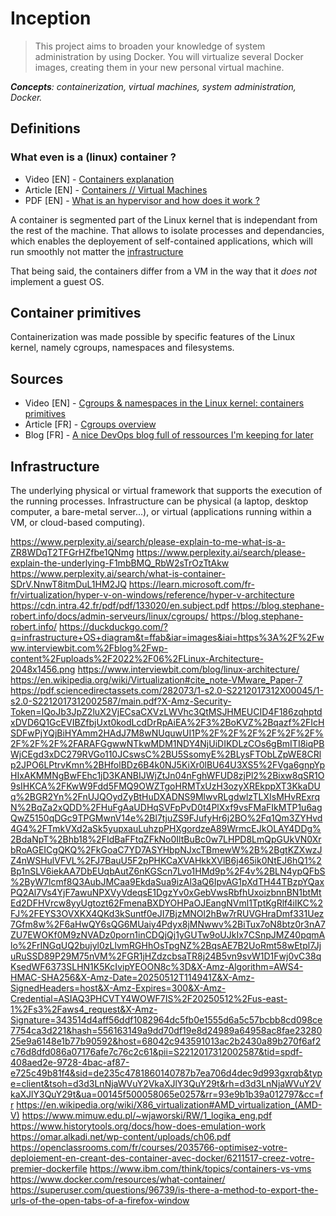 # Inception

> This project aims to broaden your knowledge of system administration by using Docker. You will virtualize several Docker images, creating them in your new personal virtual machine.

***Concepts**: containerization, virtual machines, system administration, Docker.*

## Definitions

### What even is a (linux) container ?

- Video [EN] - [Containers explanation](https://youtu.be/0qotVMX-J5s?feature=shared)
- Article [EN] - [Containers // Virtual Machines](https://www.ibm.com/think/topics/containers-vs-vms)
- PDF [EN] - [What is an hypervisor and how does it work ?](https://blackberry.qnx.com/content/dam/qnx/whitepapers/2017/what-is-a-hypervisor-and-how-does-it-work-pt1.pdf)

A container is segmented part of the Linux kernel that is independant from the rest of the machine. That allows to isolate processes and dependancies, which enables the deployement of self-contained applications, which will run smoothly not matter the [infrastructure](#infrastructure)

That being said, the containers differ from a VM in the way that it *does not* implement a guest OS.

## Container primitives

Containerization was made possible by specific features of the Linux kernel, namely cgroups, namespaces and filesystems.

## Sources

- Video [EN] - [Cgroups & namespaces in the Linux kernel: containers primitives](https://www.youtube.com/watch?v=x1npPrzyKfs)
- Article [FR] - [Cgroups overview](https://blog.stephane-robert.info/docs/admin-serveurs/linux/cgroups/)
- Blog [FR] - [A nice DevOps blog full of ressources I'm keeping for later](https://blog.stephane-robert.info/)

## Infrastructure

The underlying physical or virtual framework that supports the execution of the running processes. Infrastructure can be physical (a laptop, desktop computer, a bare-metal server...), or virtual (applications running within a VM, or cloud-based computing).


https://www.perplexity.ai/search/please-explain-to-me-what-is-a-ZR8WDqT2TFGrHZfbe1QNmg
https://www.perplexity.ai/search/please-explain-the-underlying-F1mbBMQ_RbW2sTrOzTtAkw
https://www.perplexity.ai/search/what-is-container-SDrV.NnwT8itmDuL1HM2JQ
https://learn.microsoft.com/fr-fr/virtualization/hyper-v-on-windows/reference/hyper-v-architecture
https://cdn.intra.42.fr/pdf/pdf/133020/en.subject.pdf
https://blog.stephane-robert.info/docs/admin-serveurs/linux/cgroups/
https://blog.stephane-robert.info/
https://duckduckgo.com/?q=infrastructure+OS+diagram&t=ffab&iar=images&iai=https%3A%2F%2Fwww.interviewbit.com%2Fblog%2Fwp-content%2Fuploads%2F2022%2F06%2FLinux-Architecture-2048x1456.png
https://www.interviewbit.com/blog/linux-architecture/
https://en.wikipedia.org/wiki/Virtualization#cite_note-VMware_Paper-7
https://pdf.sciencedirectassets.com/282073/1-s2.0-S2212017312X00045/1-s2.0-S2212017312002587/main.pdf?X-Amz-Security-Token=IQoJb3JpZ2luX2VjECsaCXVzLWVhc3QtMSJHMEUCID4F186zqhptdxDVD6Q1GcEVIBZfbjUxt0kodLcdDrRpAiEA%2F3%2BoKVZ%2Bqazf%2FIcHSDFwPjYQjBiHYAmm2HAdJ7M8wNUquwUI1P%2F%2F%2F%2F%2F%2F%2F%2F%2F%2FARAFGgwwNTkwMDM1NDY4NjUiDIKDLzCOs6gBmITI8iqPBWjCEgd3xDC279RVGo110JCswsC%2BU5SsomyE%2BLysFTObLZpWE8CRlp2JPO6LPtrvKmn%2BHfolBDz6B4k0NJ5KiXr0lBU64U3XS5%2FVga6gnpYpHIxAKMMNgBwFEhc1jD3KANBIJWjZtJn04nFghWFUD8zjPl2%2Bixw8qSR1O9sIHKCA%2FKwW9Fdd5FMQ9OWZTgoHRMTxUzH3ozyXREkppXT3KkaDUq%2BGR2Yn%2FnUJQOydZyBtHuDXADNS9MlwvRLgdwlzTLXIsMHvRExrqN%2BqZa2xQDD%2FHuFgAaUDHqSVFpPvD0t4PlXxf9vsFMaFIkMTP1u6agQwZ5150qDGc9TPGMwnV14e%2Bl7tjuZS9FJufyHr6j2BO%2Fq1Qm3ZYHvd4G4%2FTmkVXd2aSk5yupxauLuhzpPHXgordzeA89WrmcEJkOLAY4DDg%2BdaNpT%2Bhb18%2FIdBaFFtqZFkNo0IltBuBc0w7LHPD8LmQpGUkVN0XrbRoAGEICgQKQ%2FkGoaC7YD7ASYHbpNJxcTBmewW%2B%2BgtKZXwzJZ4nWSHulVFVL%2FJ7BauU5F2pPHKCaXVAHkkXVlB6j465ik0NtEJ6hQ1%2Bp1nSLV6iekAA7DbEUqbAutZ6nKGScn7Lvo1HMd9p%2F4v%2BLN4ypQFbS%2ByW7lcmf8Q3AubJMCaa9EkdaSua9izAl3aQ6IpvAG1pXdTH44TBzpYQaxPQ2Al7Vs4YjF7awuNPXVyVdeqsE1DgzYv0xGebVwsRbfhUxoizbnnBN1btMtEd2DFHVrcw8yyUgtozt62FmenaBXDYOHPaOJEangNVml1TptKgRlf4iIKC%2FJ%2FEYS3OVXKX4QKd3kSuntf0eJI7BjzMNOl2hBw7rRUVGHraDmf331Uez7Gfm8w%2F6aHwQY6sQG6MUaiy4Pdyx8jMNwwv%2BiTux7oN8btz0r3nA7ZU7EWOKf0M9zNVADz0porn1inCDQjQj1yGUTw9oUJkIx7CSnpJMZ40pqmAlo%2FrINGqUQ2bujyl0zLlvmRGHhOsTpgNZ%2BqsAE7B2UoRmt58wEtpl7JjuRuSSD89P29M75nVM%2FGR1jHZdzcbsaTR8j24B5vn9svW1D1Fwj0vC38qKsedWF6373SLHN1K5KcIvipYEOON8c%3D&X-Amz-Algorithm=AWS4-HMAC-SHA256&X-Amz-Date=20250512T114941Z&X-Amz-SignedHeaders=host&X-Amz-Expires=300&X-Amz-Credential=ASIAQ3PHCVTY4WOWF7IS%2F20250512%2Fus-east-1%2Fs3%2Faws4_request&X-Amz-Signature=343514d4aff56ddf1082964dc5fb0e1555d6a5c57bcbb8cd098ce7754ca3d221&hash=556163149a9dd70df19e8d24989a64958ac8fae2328025e9a6148e1b77b90592&host=68042c943591013ac2b2430a89b270f6af2c76d8dfd086a07176afe7c76c2c61&pii=S2212017312002587&tid=spdf-408aed2e-9728-4bac-af87-e725c49b81f4&sid=de235c4781860140787b7ea706d4dec9d993gxrqb&type=client&tsoh=d3d3LnNjaWVuY2VkaXJlY3QuY29t&rh=d3d3LnNjaWVuY2VkaXJlY3QuY29t&ua=00145f500058065e0257&rr=93e9b1b39a012797&cc=fr
https://en.wikipedia.org/wiki/X86_virtualization#AMD_virtualization_(AMD-V)
https://www.mimuw.edu.pl/~wjaworski/RW/1_logika_eng.pdf
https://www.historytools.org/docs/how-does-emulation-work
https://omar.alkadi.net/wp-content/uploads/ch06.pdf
https://openclassrooms.com/fr/courses/2035766-optimisez-votre-deploiement-en-creant-des-container-avec-docker/6211517-creez-votre-premier-dockerfile
https://www.ibm.com/think/topics/containers-vs-vms
https://www.docker.com/resources/what-container/
https://superuser.com/questions/96739/is-there-a-method-to-export-the-urls-of-the-open-tabs-of-a-firefox-window
